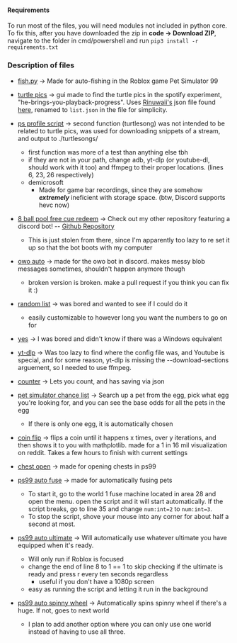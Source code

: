 #### Requirements
To run most of the files, you will need modules not included in python core. To fix this, after you have downloaded the zip in **code -> Download ZIP**, navigate to the folder in cmd/powershell and run `pip3 install -r requirements.txt`
### Description of files
- [fish.py](./ps99%20scripts/fish.py) -> Made for auto-fishing in the Roblox game Pet Simulator 99

- [turtle pics](./find%20turtle%20pics.py) -> gui made to find the turtle pics in the spotify experiment, "he-brings-you-playback-progress". Uses [Rinuwaii's](https://github.com/rinuwaii) json file found [here](https://github.com/rinuwaii/he-brings-you-playback-progress/blob/main/heBringsYouPlaybackProgress.json), renamed to `list.json` in the file for simplicity.

- [ps profile script](./powershell%20profile%20scripts.ps1) -> second function (turtlesong) was not intended to be related to turtle pics, was used for downloading snippets of a stream, and output to ./turtlesongs/
    - first function was more of a test than anything else tbh
    - if they are not in your path, change adb, yt-dlp (or youtube-dl, should work with it too) and ffmpeg to their proper locations. (lines 6, 23, 26 respectively)
    - demicrosoft
        - Made for game bar recordings, since they are somehow __*extremely*__ ineficient with storage space. (btw, Discord supports hevc now)

- [8 ball pool free cue redeem](./8ballpoolredeem.py) -> Check out my other repository featuring a discord bot! -- [Github Repository](https://github.com/Flyingbacen/Discord-rawrbot)
    - This is just stolen from there, since I'm apparently too lazy to re set it up so that the bot boots with my computer

- [owo auto](./owo%20auto.py) -> made for the owo bot in discord. makes messy blob messages sometimes, shouldn't happen anymore though
    - broken version is broken. make a pull request if you think you can fix it :)

- [random list](./radom%20list%201-10.py) -> was bored and wanted to see if I could do it
    - easily customizable to however long you want the numbers to go on for

- [yes](./yes.py) -> I was bored and didn't know if there was a Windows equivalent

- [yt-dlp](./yt-dlp.sh) -> Was too lazy to find where the config file was, and Youtube is special, and for some reason, yt-dlp is missing the --download-sections arguement, so I needed to use ffmpeg.

- [counter](./counter.py) -> Lets you count, and has saving via json

- [pet simulator chance list](./ps99%20scripts/ps99%20luck%20calculator.py) -> Search up a pet from the egg, pick what egg you're looking for, and you can see the base odds for all the pets in the egg
    - If there is only one egg, it is automatically chosen

- [coin flip](./coinflip.py) -> flips a coin until it happens x times, over y iterations, and then shows it to you with mathplotlib. made for a 1 in 16 mil visualization on reddit. Takes a few hours to finish with current settings

- [chest open](./ps99%20scripts/chest%20open.py) -> made for opening chests in ps99

- [ps99 auto fuse](./ps99%20scripts/auto%20fuse.py) -> made for automatically fusing pets
    - To start it, go to the world 1 fuse machine located in area 28 and open the menu. open the script and it will start automatically. If the script breaks, go to line 35 and change `num:int=2` to `num:int=3`.
    - To stop the script, shove your mouse into any corner for about half a second at most.

- [ps99 auto ultimate](./ps99%20scripts/auto%20ultimate.py) -> Will automatically use whatever ultimate you have equipped when it's ready.
    - Will only run if Roblox is focused
    - change the end of line 8 to 1 == 1 to skip checking if the ultimate is ready and press r every ten seconds regardless
        - useful if you don't have a 1080p screen
    - easy as running the script and letting it run in the background

- [ps99 auto spinny wheel](./ps99%20scripts/auto%20spinny%20wheel.py) -> Automatically spins spinny wheel if there's a huge. If not, goes to next world
    - I plan to add another option where you can only use one world instead of having to use all three.